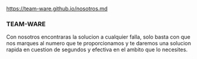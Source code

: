 https://team-ware.github.io/nosotros.md



### TEAM-WARE ###

Con nosotros encontraras la solucion a cualquier falla, solo basta  con que nos marques al numero que te proporcionamos y te daremos una solucion rapida en cuestion de segundos y efectiva en el ambito que lo necesites. 
